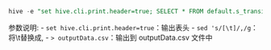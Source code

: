 ```sql
hive -e "set hive.cli.print.header=true; SELECT * FROM default.s_transit_people_ic_cache " | sed 's/[\t]/,/g'  > outputData.csv
```
参数说明:
	- `set hive.cli.print.header=true`：输出表头
	- `sed 's/[\t]/,/g`：将\t替换成,
	- `> outputData.csv`：输出到 outputData.csv 文件中